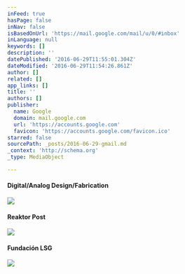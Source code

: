 ```yaml
---
inFeed: true
hasPage: false
inNav: false
isBasedOnUrl: 'https://mail.google.com/mail/u/0/#inbox'
inLanguage: null
keywords: []
description: ''
datePublished: '2016-06-29T11:55:01.304Z'
dateModified: '2016-06-29T11:54:26.861Z'
author: []
related: []
app_links: []
title: ''
authors: []
publisher:
  name: Google
  domain: mail.google.com
  url: 'https://accounts.google.com'
  favicon: 'https://accounts.google.com/favicon.ico'
starred: false
sourcePath: _posts/2016-06-29-gmail.md
_context: 'http://schema.org'
_type: MediaObject

---
```

#### Digital/Analog Design/Fabrication
![](https://the-grid-user-content.s3-us-west-2.amazonaws.com/ce883340-48ed-40c4-8a4f-bfaea2bc3d69.jpg)

#### Reaktor Post
![](https://the-grid-user-content.s3-us-west-2.amazonaws.com/b48cb379-2242-4b93-b838-b5d5e3fce861.jpg)

#### Fundación LSG
![](https://the-grid-user-content.s3-us-west-2.amazonaws.com/9fa0f7b9-0cb1-4d8d-b92a-58edb4c7bbc1.jpg)